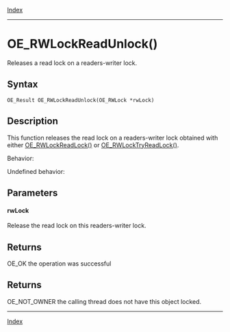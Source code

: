 [Index](index.md)

---
# OE_RWLockReadUnlock()

Releases a read lock on a readers-writer lock.

## Syntax

    OE_Result OE_RWLockReadUnlock(OE_RWLock *rwLock)
## Description 

This function releases the read lock on a readers-writer lock obtained with either [OE_RWLockReadLock()](thread_8h_a6cdb440032960d4b8c5e7d6fe1b22ea8_1a6cdb440032960d4b8c5e7d6fe1b22ea8.md) or [OE_RWLockTryReadLock()](thread_8h_a5ba8fd07e67f368feb6f3127b647aa8d_1a5ba8fd07e67f368feb6f3127b647aa8d.md).

Behavior:

Undefined behavior:



## Parameters

#### rwLock

Release the read lock on this readers-writer lock.

## Returns

OE_OK the operation was successful

## Returns

OE_NOT_OWNER the calling thread does not have this object locked.

---
[Index](index.md)

